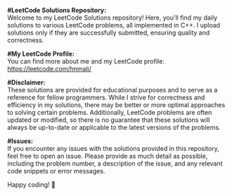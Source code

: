 **#LeetCode Solutions Repository:**    
Welcome to my LeetCode Solutions repository! Here, you'll find my daily solutions to various LeetCode problems, all implemented in C++. I upload solutions only if they are successfully submitted, ensuring quality and correctness.

**#My LeetCode Profile:**    
You can find more about me and my LeetCode profile: https://leetcode.com/hnmali/

**#Disclaimer:**    
These solutions are provided for educational purposes and to serve as a reference for fellow programmers. While I strive for correctness and efficiency in my solutions, there may be better or more optimal approaches to solving certain problems. Additionally, LeetCode problems are often updated or modified, so there is no guarantee that these solutions will always be up-to-date or applicable to the latest versions of the problems.

**#Issues:**    
If you encounter any issues with the solutions provided in this repository, feel free to open an issue. Please provide as much detail as possible, including the problem number, a description of the issue, and any relevant code snippets or error messages.

Happy coding! 🚀
